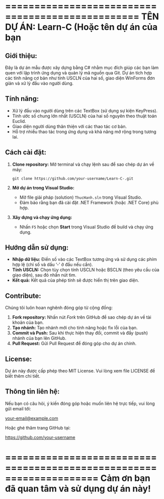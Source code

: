 =================================================
   TÊN DỰ ÁN: Learn-C (Hoặc tên dự án của bạn
=================================================

Giới thiệu:
-----------
Đây là dự án mẫu được xây dựng bằng C# nhằm mục đích giúp các bạn làm quen với 
lập trình ứng dụng và quản lý mã nguồn qua Git. Dự án tích hợp các tính năng cơ bản 
như tính USCLN của hai số, giao diện WinForms đơn giản và xử lý đầu vào người dùng.

Tính năng:
-----------
- Xử lý đầu vào người dùng trên các TextBox (sử dụng sự kiện KeyPress).
- Tính ước số chung lớn nhất (USCLN) của hai số nguyên theo thuật toán Euclid.
- Giao diện người dùng thân thiện với các thao tác cơ bản.
- Hỗ trợ nhiều thao tác trong ứng dụng và khả năng mở rộng trong tương lai.

Cách cài đặt:
-------------
1. **Clone repository:**
   Mở terminal và chạy lệnh sau để sao chép dự án về máy:
   
       git clone https://github.com/your-username/Learn-C-.git

2. **Mở dự án trong Visual Studio:**
   - Mở file giải pháp (solution) `ThucHanh.sln` trong Visual Studio.
   - Đảm bảo rằng bạn đã cài đặt .NET Framework (hoặc .NET Core) phù hợp.

3. **Xây dựng và chạy ứng dụng:**
   - Nhấn `F5` hoặc chọn **Start** trong Visual Studio để build và chạy ứng dụng.

Hướng dẫn sử dụng:
-------------------
- **Nhập dữ liệu:** Điền số vào các TextBox tương ứng và sử dụng các phím hợp lệ (chỉ số và dấu ‘-’ ở đầu nếu cần).
- **Tính USCLN:** Chọn tùy chọn tính USCLN hoặc BSCLN (theo yêu cầu của giao diện), sau đó nhấn nút tìm.
- **Kết quả:** Kết quả của phép tính sẽ được hiển thị trên giao diện.

Contribute:
-----------
Chúng tôi luôn hoan nghênh đóng góp từ cộng đồng:
1. **Fork repository:** Nhấn nút *Fork* trên GitHub để sao chép dự án về tài khoản của bạn.
2. **Tạo nhánh:** Tạo nhánh mới cho tính năng hoặc fix lỗi của bạn.
3. **Commit và Push:** Sau khi thực hiện thay đổi, commit và đẩy (push) nhánh của bạn lên GitHub.
4. **Pull Request:** Gửi Pull Request để đóng góp cho dự án chính.

License:
---------
Dự án này được cấp phép theo MIT License. Vui lòng xem file LICENSE để biết thêm chi tiết.

Thông tin liên hệ:
-------------------
Nếu bạn có câu hỏi, ý kiến đóng góp hoặc muốn liên hệ trực tiếp, vui lòng gửi email tới:
   
   your-email@example.com

Hoặc ghé thăm trang GitHub tại:

   https://github.com/your-username

====================================================================
        Cảm ơn bạn đã quan tâm và sử dụng dự án này!
====================================================================
